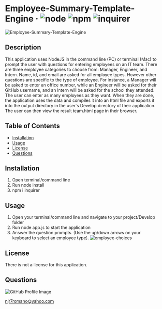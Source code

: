 # Employee-Summary-Template-Engine &middot; ![node](https://img.shields.io/badge/node-12.16.2-blue) ![npm](https://img.shields.io/badge/npm-6.14.4-blue) ![inquirer](https://img.shields.io/badge/inquirer-7.1.0-blue) 

![Employee-Summary-Template-Engine](/images/My-Team-Sample-HTML.png) 

## Description 
This application uses NodeJS in the command line (PC) or terminal (Mac) to prompt the user with questions for entering employees on an IT team. There are three employee categories to choose from: Manager, Engineer, and Intern. Name, id, and email are asked for all employee types. However other questions are specific to the type of employee. For instance, a Manager will be asked to enter an office number, while an Engineer will be asked for their GitHub username, and an Intern will be asked for the school they attended. The user can enter as many employees as they want. When they are done, the application uses the data and compiles it into an html file and exports it into the output directory in the user's Develop directory of their application. The user can then view the result team.html page in their browser. 

## Table of Contents 
* [Installation](#installation) 
* [Usage](#usage) 
* [License](#license) 
* [Questions](#questions) 
 
## Installation 
1.  Open terminal/command line  
2.  Run node install  
3.  npm i inquirer  
 
## Usage 
1.  Open your terminal/command line and navigate to your project/Develop folder  
2.  Run node app.js to start the application  
3.  Answer the question prompts. (Use the up/down arrows on your keyboard to select an employee type). ![employee-choices](/images/employee-choices.png) 
 
## License 
There is not a license for this application. 

## Questions 
![GitHub Profile Image](https://avatars.githubusercontent.com/u/6642173?) 

 njr7romano@yahoo.com